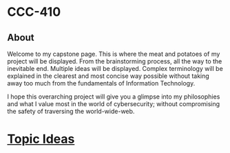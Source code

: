 # CCC-410
## About
  Welcome to my capstone page. This is where the meat and potatoes of my project will be displayed. From the brainstorming process, all the way to the inevitable end. Multiple ideas will be displayed. Complex terminology will be explained in the clearest and most concise way possible without taking away too much from the fundamentals of Information Technology. 
  
  I hope this overarching project will give you a glimpse into my philosophies and what I value most in the world of cybersecurity; without compromising the safety of traversing the world-wide-web.

# [Topic Ideas](https://github.com/MicahKezar/CCC-410/blob/main/410-topics.md) 
